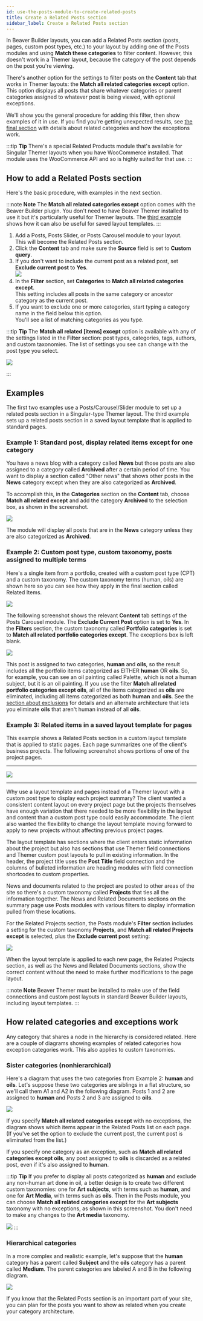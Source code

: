 ```yaml
---
id: use-the-posts-module-to-create-related-posts
title: Create a Related Posts section
sidebar_label: Create a Related Posts section
---
```


In  Beaver Builder layouts, you can add a Related Posts section (posts, pages, custom post types, etc.) to your layout by adding one of the Posts modules and using **Match these categories** to filter content. However, this doesn't work in a Themer layout, because the category of the post  depends on the post you're viewing. 

There's another option for the settings to filter posts on the **Content** tab that works in Themer layouts: the **Match all related categories except** option. This option displays all posts that share whatever categories or parent categories assigned to whatever post is being viewed, with optional exceptions.

We'll show you the general procedure for adding this filter, then show examples of it in use. If you find you're getting unexpected results, see [the final section](#how-related-categories-and-exceptions-work) with details about related categories and how the exceptions work.

:::tip **Tip**
There's a special Related Products module that's available for Singular Themer layouts when you have WooCommerce installed. That module uses the WooCommerce API and so is highly suited for that use.
:::

## How to add a Related Posts section

Here's the basic procedure, with examples in the next section.

:::note **Note**
The **Match all related categories except** option comes with the Beaver Builder plugin. You don't need to have Beaver Themer installed to use it but it's particularly useful for Themer layouts. The [third example](#example-3-related-items-in-a-saved-layout-template-for-pages) shows how it can also be useful for saved layout templates.
:::

1. Add a Posts, Posts Slider, or Posts Carousel module to your layout.  
This will become the Related Posts section.
2. Click the **Content** tab and make sure the **Source** field is set to **Custom query**.
3. If you don't want to include the current post as a related post, set **Exclude current post** to **Yes**.  
![](/img/use-the-posts-module-to-create-related-posts-f4b29a40.png)
4. In the **Filter** section, set **Categories** to **Match all related categories except**.  
This setting includes all posts in the same category or ancestor category as the current post.
5. If you want to exclude one or more categories, start typing a category name in the field below this option.  
You'll see a list of matching categories as you type.  

:::tip **Tip**
The **Match all related \[items\] except** option is available with any of the settings listed in the **Filter** section: post types, categories, tags, authors, and custom taxonomies. The list of settings you see can change with the post type you select.

![](/img/related-post-filters.png)

:::

## Examples

The first two examples use a Posts/Carousel/Slider module to set up a related posts section in a Singular-type Themer layout. The third example sets up a related posts section in a saved layout template that is applied to standard pages.

### Example 1: Standard post, display related items except for one category

You have a news blog with a category called **News** but those posts are also assigned to a category called **Archived** after a certain period of time. You want to display a section called "Other news" that shows other posts in the **News** category except when they are also categorized as **Archived**. 

To accomplish this, in the **Categories** section on the **Content** tab, choose **Match all related except** and add the category **Archived** to the selection box, as shown in the screenshot. 

![](/img/related-news-not-archived.jpg)

The module will display all posts that are in the **News** category unless they are also categorized as **Archived**.

### Example 2: Custom post type, custom taxonomy, posts assigned to multiple terms

Here's a single item from a portfolio, created with a custom post type (CPT) and a custom taxonomy. The custom taxonomy terms (human, oils) are shown here so you can see how they apply in the final section called Related Items.

![](/img/portfolio-singular-layout_800.jpg)

The following screenshot shows the relevant **Content** tab settings of the Posts Carousel module. The **Exclude Current Post** option is set to **Yes**. In the **Filters** section, the custom taxonomy called **Portfolio categories** is set to **Match all related portfolio categories except**. The exceptions box is left blank.

![](/img/portfolio-posts-category-matching_800.jpg)

This post is assigned to two categories, **human** and **oils**, so the result includes all the portfolio items categorized as EITHER **human** OR **oils**. So, for example, you can see an oil painting called Palette, which is not a human subject, but it is an oil painting. If you use the filter **Match all related portfolio categories except oils**, all of the items categorized as **oils** are eliminated, including all items categorized as both **human** and **oils**. See the [section about exclusions](#how-related-categories-and-exceptions-work) for details and an alternate architecture that lets you eliminate **oils** that aren't human instead of all **oils**.

### Example 3: Related items in a saved layout template for pages

This example shows a Related Posts section in a custom layout template that is applied to static pages. Each page summarizes one of the client's business projects. The following  screenshot shows portions of one of the project pages. 

<hr/>

![](/img/related-pages-3.jpg)

<hr/>

Why use a layout template and pages instead of a Themer layout with a custom post type to display each project summary? The client wanted a consistent content layout on every project page but the projects themselves have enough variation that there needed to be more flexibility in the layout and content than a custom post type could easily accommodate. The client also wanted the flexibility to change the layout template moving forward to apply to new projects without affecting previous project pages. 

The layout template has sections where the client enters static information about the project but also has sections that use Themer field connections and Themer custom post layouts to pull in existing information. In the header, the project title uses the **Post Title** field connection and the columns of bulleted information are heading modules with field connection shortcodes to custom properties. 

News and documents related to the project are posted to other areas of the site so there's a custom taxonomy called **Projects** that ties all the information together. The News and Related Documents sections on the summary page use Posts modules with various filters to display information pulled from these locations.

For the Related Projects section, the Posts module's **Filter** section includes a setting for the custom taxonomy **Projects**, and **Match all related Projects except** is selected, plus the **Exclude current post** setting:

![](/img/related-post-saved-layout.png) 

When the layout template is applied to each new page, the Related Projects section, as well as the News and Related Documents sections, show the correct content without the need to make further modifications to the page layout.

:::note **Note**
Beaver Themer must be installed to make use of the field connections and custom post layouts in standard Beaver Builder layouts, including layout templates. 
:::

## How related categories and exceptions work

Any category that shares a node in the hierarchy is considered related. Here are a couple of diagrams showing examples of related categories how exception categories work. This also applies to custom taxonomies.

### Sister categories (nonhierarchical)

Here's a diagram that uses the two categories from Example 2: **human** and **oils**. Let's suppose these two categories are siblings in a flat structure, so we'll call them A1 and A2 in the following diagram. Posts 1 and 2 are assigned to **human** and Posts 2 and 3 are assigned to **oils**.

![](/img/match-all-related-except-2-cats.png)

If you specify **Match all related categories except** with no exceptions, the diagram shows which items appear in the Related Posts list on each page. (If you've set the option to exclude the current post, the current post is eliminated from the list.) 

If you specify one category as an exception, such as **Match all related categories except oils**, any post assigned to **oils** is discarded as a related post, even if it's also assigned to **human**. 

:::tip **Tip**
If you prefer to display all posts categorized as **human** and exclude any non-human art done in oil, a better design is to create two different custom taxonomies: one for **Art subjects**, with terms such as **human**, and one for **Art Media**, with terms such as **oils**. Then in the Posts module, you can choose **Match all related categories except** for the **Art subjects** taxonomy with no exceptions, as shown in this screenshot. You don't need to make any changes to the **Art media** taxonomy.

![](/img/portfolio-two-taxonomies.jpg)
::: 

### Hierarchical categories

In a more complex and realistic example, let's suppose that the **human** category has a parent called **Subject** and the **oils** category has a parent called **Medium**. The parent categories are labeled A and B in the following diagram. 

![](/img/match-all-related-except-subcats.png)

If you know that the Related Posts section is an important part of your site, you can plan for the posts you want to show as related when you create your category architecture.